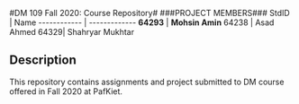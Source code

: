 
#DM 109 Fall 2020: Course Repository#
###PROJECT MEMBERS###
StdID | Name
------------ | -------------
**64293** | **Mohsin Amin** 
64238 | Asad Ahmed
64329| Shahryar Mukhtar

## Description ##
This repository contains assignments and project submitted to DM course offered in Fall 2020 at PafKiet.
